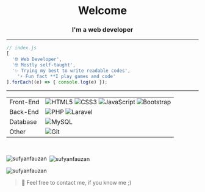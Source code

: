 <h1 align="center">Welcome</h1>
<h3 align="center">I'm a web developer</h3>
<hr>

```javascript
// index.js
[
  '🌐 Web Developer',
  '🤓 Mostly self-taught',
  '✨ Trying my best to write readable codes',
	'⚡ Fun fact **I play games and code'
].forEach((e) => { console.log(e) });
```
<hr>

<table>
	<tr>
		<td>Front-End</td>
		<td>
			<img alt="HTML5" src="https://img.shields.io/badge/HTML5-E34F26.svg?style=flat&logo=HTML5&logoColor=white">
			<img alt="CSS3" src="https://img.shields.io/badge/CSS3-1572B6.svg?style=flat&logo=CSS3&logoColor=white">
			<img alt="JavaScript" src="https://img.shields.io/badge/JavaScript-F7DF1E.svg?style=flat&logo=JavaScript&logoColor=black">
			<img alt="Bootstrap" src="https://img.shields.io/badge/Bootstrap-7952B3.svg?style=flat&logo=Bootstrap&logoColor=white">
		</td>
	</tr>
	<tr>
		<td>Back-End</td>
		<td>
			<img alt="PHP" src="https://img.shields.io/badge/PHP-777BB4.svg?style=flat&logo=PHP&logoColor=white">
			<img alt="Laravel" src="https://img.shields.io/badge/Laravel-FF2D20.svg?style=flat&logo=Laravel&logoColor=white">
		</td>
	</tr>
	<tr>
		<td>Database</td>
		<td>
			<img alt="MySQL" src="https://img.shields.io/badge/MySQL-4479A1.svg?style=flat&logo=MySQL&logoColor=white">
		</td>
	</tr>
	<tr>
		<td>Other</td>
		<td>
			<img alt="Git" src="https://img.shields.io/badge/Git-F05032.svg?style=flat&logo=Git&logoColor=white">
		</td>
	</tr>
</table>
<br>

<p><img align="left" src="https://github-readme-stats.vercel.app/api/top-langs?username=sufyanfauzan&show_icons=true&theme=dark&locale=en&layout=compact" alt="sufyanfauzan" /></p>

<p>&nbsp;<img align="center" src="https://github-readme-stats.vercel.app/api?username=sufyanfauzan&show_icons=true&theme=dark&locale=en" alt="sufyanfauzan" /></p>

<p><img align="center" src="https://github-readme-streak-stats.herokuapp.com/?user=sufyanfauzan&theme=dark" alt="sufyanfauzan" /></p>


> 💌 Feel free to contact me, if you know me ;)
